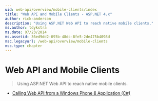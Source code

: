 ```yaml
---
uid: web-api/overview/mobile-clients/index
title: "Web API and Mobile Clients - ASP.NET 4.x"
author: rick-anderson
description: "Using ASP.NET Web API to reach native mobile clients."
ms.author: tdykstra
ms.date: 07/23/2014
ms.assetid: 36ed9dd2-095b-48dc-8fe5-2de475b4098d
msc.legacyurl: /web-api/overview/mobile-clients
msc.type: chapter
---
```

# Web API and Mobile Clients

> Using ASP.NET Web API to reach native mobile clients.

- [Calling Web API from a Windows Phone 8 Application (C#)](calling-web-api-from-a-windows-phone-8-application.md)

